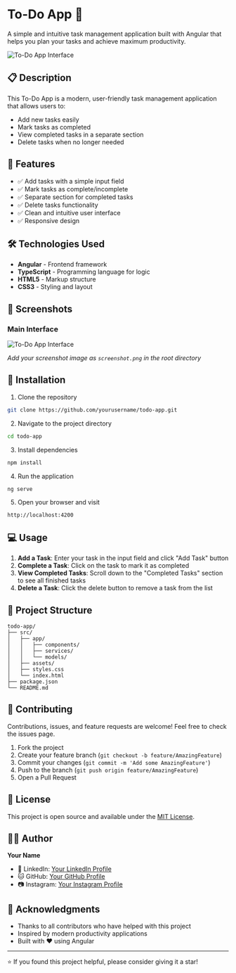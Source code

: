 # To-Do App 📝

A simple and intuitive task management application built with Angular that helps you plan your tasks and achieve maximum productivity.

![To-Do App Interface](screenshot.png)

## 📋 Description

This To-Do App is a modern, user-friendly task management application that allows users to:
- Add new tasks easily
- Mark tasks as completed
- View completed tasks in a separate section
- Delete tasks when no longer needed

## 🚀 Features

- ✅ Add tasks with a simple input field
- ✅ Mark tasks as complete/incomplete
- ✅ Separate section for completed tasks
- ✅ Delete tasks functionality
- ✅ Clean and intuitive user interface
- ✅ Responsive design

## 🛠️ Technologies Used

- **Angular** - Frontend framework
- **TypeScript** - Programming language for logic
- **HTML5** - Markup structure
- **CSS3** - Styling and layout

## 📸 Screenshots

### Main Interface
![To-Do App Interface](screenshot.png)

*Add your screenshot image as `screenshot.png` in the root directory*

## 🔧 Installation

1. Clone the repository
```bash
git clone https://github.com/yourusername/todo-app.git
```

2. Navigate to the project directory
```bash
cd todo-app
```

3. Install dependencies
```bash
npm install
```

4. Run the application
```bash
ng serve
```

5. Open your browser and visit
```
http://localhost:4200
```

## 💻 Usage

1. **Add a Task**: Enter your task in the input field and click "Add Task" button
2. **Complete a Task**: Click on the task to mark it as completed
3. **View Completed Tasks**: Scroll down to the "Completed Tasks" section to see all finished tasks
4. **Delete a Task**: Click the delete button to remove a task from the list

## 📁 Project Structure
```
todo-app/
├── src/
│   ├── app/
│   │   ├── components/
│   │   ├── services/
│   │   └── models/
│   ├── assets/
│   ├── styles.css
│   └── index.html
├── package.json
└── README.md
```

## 🤝 Contributing

Contributions, issues, and feature requests are welcome! Feel free to check the issues page.

1. Fork the project
2. Create your feature branch (`git checkout -b feature/AmazingFeature`)
3. Commit your changes (`git commit -m 'Add some AmazingFeature'`)
4. Push to the branch (`git push origin feature/AmazingFeature`)
5. Open a Pull Request

## 📝 License

This project is open source and available under the [MIT License](LICENSE).

## 👨‍💻 Author

**Your Name**

- 💼 LinkedIn: [Your LinkedIn Profile](https://www.linkedin.com/in/yourprofile)
- 🐱 GitHub: [Your GitHub Profile](https://github.com/yourusername)
- 📷 Instagram: [Your Instagram Profile](https://www.instagram.com/yourprofile)

## 🙏 Acknowledgments

- Thanks to all contributors who have helped with this project
- Inspired by modern productivity applications
- Built with ❤️ using Angular

---

⭐ If you found this project helpful, please consider giving it a star!